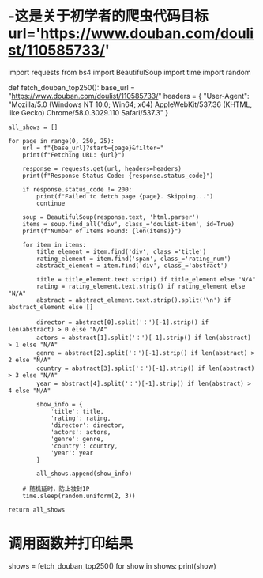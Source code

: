 # -这是关于初学者的爬虫代码目标url='https://www.douban.com/doulist/110585733/'
import requests
from bs4 import BeautifulSoup
import time
import random


def fetch_douban_top250():
    base_url = "https://www.douban.com/doulist/110585733/"
    headers = {
        "User-Agent": "Mozilla/5.0 (Windows NT 10.0; Win64; x64) AppleWebKit/537.36 (KHTML, like Gecko) Chrome/58.0.3029.110 Safari/537.3"
    }

    all_shows = []

    for page in range(0, 250, 25):
        url = f"{base_url}?start={page}&filter="
        print(f"Fetching URL: {url}")

        response = requests.get(url, headers=headers)
        print(f"Response Status Code: {response.status_code}")

        if response.status_code != 200:
            print(f"Failed to fetch page {page}. Skipping...")
            continue

        soup = BeautifulSoup(response.text, 'html.parser')
        items = soup.find_all('div', class_='doulist-item', id=True)
        print(f"Number of Items Found: {len(items)}")

        for item in items:
            title_element = item.find('div', class_='title')
            rating_element = item.find('span', class_='rating_num')
            abstract_element = item.find('div', class_='abstract')

            title = title_element.text.strip() if title_element else "N/A"
            rating = rating_element.text.strip() if rating_element else "N/A"
            abstract = abstract_element.text.strip().split('\n') if abstract_element else []

            director = abstract[0].split('：')[-1].strip() if len(abstract) > 0 else "N/A"
            actors = abstract[1].split('：')[-1].strip() if len(abstract) > 1 else "N/A"
            genre = abstract[2].split('：')[-1].strip() if len(abstract) > 2 else "N/A"
            country = abstract[3].split('：')[-1].strip() if len(abstract) > 3 else "N/A"
            year = abstract[4].split('：')[-1].strip() if len(abstract) > 4 else "N/A"

            show_info = {
                'title': title,
                'rating': rating,
                'director': director,
                'actors': actors,
                'genre': genre,
                'country': country,
                'year': year
            }

            all_shows.append(show_info)

        # 随机延时，防止被封IP
        time.sleep(random.uniform(2, 3))

    return all_shows


# 调用函数并打印结果
shows = fetch_douban_top250()
for show in shows:
    print(show)
